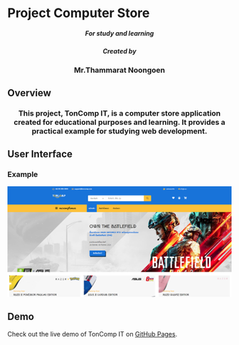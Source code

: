 # Project Computer Store
<h5 align="center">For study and learning</h5>

<h5 align="center">Created by</h5>
<h3 align="center">Mr.Thammarat Noongoen</h3>

## Overview
<h3 align="center">This project, TonComp IT, is a computer store application created for educational purposes and learning. It provides a practical example for studying web development.
</h3>

## User Interface 
### Example 
![App UI](./ton_comp.png)

## Demo
Check out the live demo of TonComp IT on [GitHub Pages](https://tonzm.github.io/TONCOMP_IT/).


 
